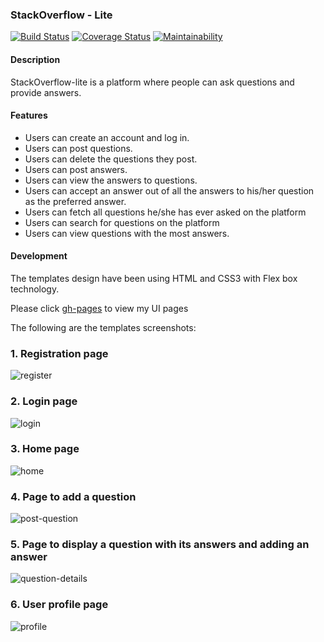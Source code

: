 ### StackOverflow - Lite
[![Build Status](https://travis-ci.org/Nduhiu17/StackOverflow-lite.svg?branch=develop)](https://travis-ci.org/Nduhiu17/StackOverflow-lite)
[![Coverage Status](https://coveralls.io/repos/github/Nduhiu17/StackOverflow-lite/badge.svg?branch=ch-continues-integration-160216833)](https://coveralls.io/github/Nduhiu17/StackOverflow-lite?branch=ch-continues-integration-160216833)
[![Maintainability](https://api.codeclimate.com/v1/badges/9d8c69ee2f75b6891e74/maintainability)](https://codeclimate.com/github/Nduhiu17/StackOverflow-lite/maintainability)
#### Description
StackOverflow-lite is a platform where people can ask questions and provide answers. 

#### Features
- Users can create an account and log in.
- Users can post questions.
- Users can delete the questions they post.
- Users can post answers.
- Users can view the answers to questions.
- Users can accept an answer out of all the answers to his/her question as the   preferred answer. 
- Users can fetch all questions he/she has ever asked on the platform
- Users can search for questions on the platform
- Users can view questions with the most answers.

#### Development
The templates design have been using HTML and CSS3 with Flex box technology.


Please click [gh-pages](https://nduhiu17.github.io/StackOverflow-lite/) to view my UI pages

The following are the templates screenshots:

### 1. Registration page
![register](https://user-images.githubusercontent.com/30591881/44837544-95739880-ac42-11e8-8e1f-5744a4ce18c4.png)

### 2. Login page
![login](https://user-images.githubusercontent.com/30591881/44837649-d370bc80-ac42-11e8-8f24-d60651b55afb.png)

### 3. Home page
![home](https://user-images.githubusercontent.com/30591881/44837688-f3a07b80-ac42-11e8-84d0-4d514a84d305.png)

### 4. Page to add a question
![post-question](https://user-images.githubusercontent.com/30591881/44837800-41b57f00-ac43-11e8-8aca-653eef14981a.png)

### 5. Page to display a question with its answers and adding an answer
![question-details](https://user-images.githubusercontent.com/30591881/44837865-6f9ac380-ac43-11e8-9caa-7af01a55c047.png)

### 6. User profile page
![profile](https://user-images.githubusercontent.com/30591881/44837945-a2dd5280-ac43-11e8-893d-8c79cda9434a.png)


